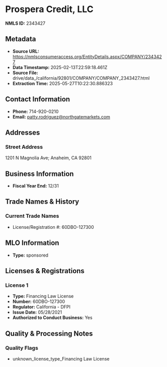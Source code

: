# Prospera Credit, LLC

**NMLS ID:** 2343427

## Metadata
- **Source URL:** https://nmlsconsumeraccess.org/EntityDetails.aspx/COMPANY/2343427
- **Data Timestamp:** 2025-02-13T22:59:18.461Z
- **Source File:** drive/data_/california/92801/COMPANY/COMPANY_2343427.html
- **Extraction Time:** 2025-05-27T10:22:30.886323

## Contact Information
- **Phone:** 714-920-0210
- **Email:** patty.rodriguez@northgatemarkets.com

## Addresses
### Street Address
1201 N Magnolia Ave; Anaheim, CA 92801

## Business Information
- **Fiscal Year End:** 12/31

## Trade Names & History
### Current Trade Names
- License/Registration #: 60DBO-127300

## MLO Information
- **Type:** sponsored

## Licenses & Registrations

### License 1
- **Type:** Financing Law License
- **Number:** 60DBO-127300
- **Regulator:** California - DFPI
- **Issue Date:** 05/28/2021
- **Authorized to Conduct Business:** Yes

## Quality & Processing Notes
### Quality Flags
- unknown_license_type_Financing Law License
